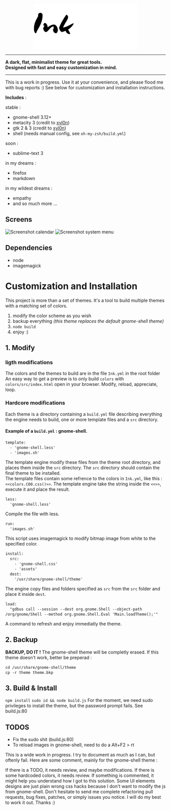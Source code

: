 <!-- ![Ink](logo.png) -->

<div id="container" style="text-align: center">
    <img src="logo.png" alt="Ink"/>
</div>

---

**A dark, flat, minimalist theme for great tools.  
Designed with fast and easy customization in mind.**

---

This is a work in progress.
Use it at your convenience, and please flood me with bug reports :)
See below for customization and installation instructions.

**Includes** :

stable :

+ gnome-shell 3.12+
+ metacity 3 (credit to [xyl0n](https://github.com/xyl0n/iris))
+ gtk 2 & 3 (credit to [xyl0n](https://github.com/xyl0n/iris))
+ shell (needs manual config, see `oh-my-zsh/build.yml`)

soon :

+ sublime-text 3

in my dreams :

+ firefox
+ markdown

in my wildest dreams :

+ empathy
+ and so much more ...

## Screens

![Screenshot calendar](https://raw.github.com/etnbrd/Ink/master/screens/screen-calendar.png)
![Screenshot system menu](https://raw.github.com/etnbrd/Ink/master/screens/screen-sys.png)

## Dependencies

+ node
+ imagemagick

# Customization and Installation

This project is more than a set of themes.
It's a tool to build multiple themes with a matching set of colors.

1. modify the color scheme as you wish
2. backup everything *(this theme replaces the default gnome-shell theme)*
3. `node build`
4. enjoy :)

## 1. Modify

### ligth modifications
The colors and the themes to build are in the file `Ink.yml` in the root folder  
An easy way to get a preview is to only build `colors` with `colors/src/index.html` open in your browser.
Modify, reload, appreciate, loop. 

### Hardcore modifications
Each theme is a directory containing a `build.yml` file describing everything the engine needs to build, one or more template files and a `src` directory.  




#### Example of a `build.yml` : gnome-shell.

```
template:
  - 'gnome-shell.less'
  - 'images.sh'

```
The template engine modify these files from the theme root directory, and places them inside the `src` directory.
The `src` directory should contain the final theme to be installed.  
The template files contain some refrence to the colors in `Ink.yml`, like this : `<<colors.C00.css()>>`.
The template engine take the string inside the `<<>>`, execute it and place the result.

```
less:
  'gnome-shell.less'
```
Compile the file with less.

```
run:
  'images.sh'
```
This script uses imagemagick to modify bitmap image from white to the specified color.

```
install:
  src: 
    - 'gnome-shell.css'
    - 'assets'
  dest:
    '/usr/share/gnome-shell/theme'
```
The engine copy files and folders specified as `src` from the `src` folder and place it inside `dest`.

```
load:
  "gdbus call --session --dest org.gnome.Shell --object-path /org/gnome/Shell --method org.gnome.Shell.Eval 'Main.loadTheme();'"
```
A command to refresh and enjoy immediatly the theme.

## 2. Backup

**BACKUP, DO IT !**
The gnome-shell theme will be completly erased.
If this theme doesn't work, better be preperad :
```
cd /usr/share/gnome-shell/theme
cp -r theme theme.bkp
```

## 3. Build & Install

`npm install`
`sudo id && node build.js`
For the moment, we need sudo privileges to install the theme, but the password prompt fails.
See build.js:80

## TODOS

+ Fix the sudo shit (build.js:80)
+ To reload images in gnome-shell, need to do a Alt+F2 > rt

This is a wide work in progress.
I try to document as much as I can, but oftenly fail.
Here are some comment, mainly for the gnome-shell theme :

If there is a TODO, it needs review, and maybe modifications.
If there is some hardcoded colors, it needs review.
If something is commented, it might help you understand how I got to this solution.
Some UI elements designs are just plain wrong css hacks because I don't want to modify the js from gnome-shell.
Don't hesitate to send me complete refactoring pull requests, bug fixes, patches, or simply issues you notice.
I will do my best to work it out.
Thanks :)





